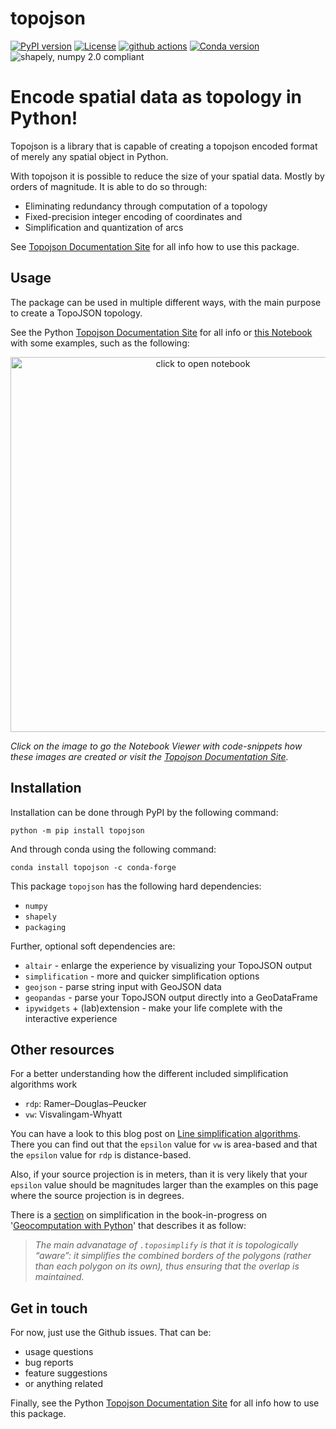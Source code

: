 # topojson

[![PyPI version](https://img.shields.io/pypi/v/topojson.svg)](https://pypi.org/project/topojson)
[![License](https://img.shields.io/badge/License-BSD%203--Clause-blue.svg)](https://opensource.org/licenses/BSD-3-Clause)
[![github actions](https://github.com/mattijn/topojson/workflows/test/badge.svg)](https://github.com/mattijn/topojson/actions?query=workflow%3Atest)
[![Conda version](https://anaconda.org/conda-forge/topojson/badges/version.svg)](https://anaconda.org/conda-forge/topojson)
![shapely, numpy 2.0 compliant](https://img.shields.io/badge/shapely,%20numpy%201%20%26%202-compliant-brightgreen)

# Encode spatial data as topology in Python!

Topojson is a library that is capable of creating a topojson encoded format of merely any spatial object in Python.

With topojson it is possible to reduce the size of your spatial data. Mostly by orders of magnitude. It is able to do so through:

- Eliminating redundancy through computation of a topology
- Fixed-precision integer encoding of coordinates and
- Simplification and quantization of arcs

See [Topojson Documentation Site](https://mattijn.github.io/topojson) for all info how to use this package.

## Usage

The package can be used in multiple different ways, with the main purpose to create a TopoJSON topology. 

See the Python [Topojson Documentation Site](https://mattijn.github.io/topojson) for all info or [this Notebook](https://nbviewer.jupyter.org/github/mattijn/topojson/blob/main/notebooks/topojson.ipynb) with some examples, such as the following:

<p align="center">
<a href="https://nbviewer.jupyter.org/github/mattijn/topojson/blob/main/notebooks/topojson.ipynb" target="_blank" rel="noopener noreferrer"><img src="docs/images/africa_simplify.png" alt="click to open notebook" width="600px"></a>
</p>

_Click on the image to go the Notebook Viewer with code-snippets how these images are created or visit the [Topojson Documentation Site](https://mattijn.github.io/topojson)._ 

## Installation

Installation can be done through PyPI by the following command:

```
python -m pip install topojson
```

And through conda using the following command:

```
conda install topojson -c conda-forge
```

This package `topojson` has the following hard dependencies:

- `numpy`
- `shapely`
- `packaging`

Further, optional soft dependencies are:

- `altair` - enlarge the experience by visualizing your TopoJSON output
- `simplification` - more and quicker simplification options
- `geojson` - parse string input with GeoJSON data
- `geopandas` - parse your TopoJSON output directly into a GeoDataFrame
- `ipywidgets` + (lab)extension - make your life complete with the interactive experience

## Other resources

For a better understanding how the different included simplification algorithms work

- `rdp`: Ramer–Douglas–Peucker
- `vw`: Visvalingam-Whyatt

You can have a look to this blog post on [Line simplification algorithms](https://martinfleischmann.net/line-simplification-algorithms/).
There you can find out that the `epsilon` value for `vw` is area-based and that the `epsilon` value for `rdp` is distance-based.

Also, if your source projection is in meters, than it is very likely that your `epsilon` value should be magnitudes larger than the examples on this page where the source projection is in degrees.

There is a [section](https://py.geocompx.org/04-geometry-operations#sec-simplification) on simplification in the book-in-progress on '[Geocomputation with Python](https://py.geocompx.org/)' that describes it as follow:

> _The main advanatage of `.toposimplify` is that it is topologically “aware”: it simplifies the combined borders of the polygons (rather than each polygon on its own), thus ensuring that the overlap is maintained._



## Get in touch

For now, just use the Github issues. That can be:

- usage questions
- bug reports
- feature suggestions
- or anything related

Finally, see the Python [Topojson Documentation Site](https://mattijn.github.io/topojson) for all info how to use this package.
